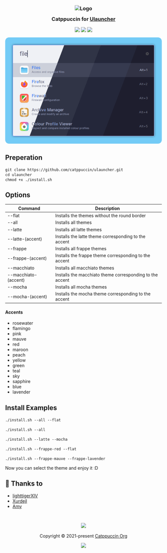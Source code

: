 <h3 align="center">
	<img src="https://raw.githubusercontent.com/catppuccin/catppuccin/main/assets/logos/exports/1544x1544_circle.png" width="100" alt="Logo"/><br/>
	<img src="https://raw.githubusercontent.com/catppuccin/catppuccin/main/assets/misc/transparent.png" height="30" width="0px"/>
	Catppuccin for <a href="https://github.com/Ulauncher/Ulauncher/">Ulauncher</a>
	<img src="https://raw.githubusercontent.com/catppuccin/catppuccin/main/assets/misc/transparent.png" height="30" width="0px"/>
</h3>

<p align="center">
	<a href="https://github.com/catppuccin/ulauncher"><img src="https://img.shields.io/github/stars/catppuccin/ulauncher?colorA=363a4f&colorB=b7bdf8&style=for-the-badge"></a>
	<a href="https://github.com/catppuccin/ulauncher/issues"><img src="https://img.shields.io/github/issues/catppuccin/ulauncher?colorA=363a4f&colorB=f5a97f&style=for-the-badge"></a>
	<a href="https://github.com/catppuccin/ulauncher/contributors"><img src="https://img.shields.io/github/contributors/catppuccin/ulauncher?colorA=363a4f&colorB=a6da95&style=for-the-badge"></a>
</p>

<p align="center">
	<img src="assets/preview.webp"/>
</p>


## Preperation

    git clone https://github.com/catppuccin/ulauncher.git
    cd ulauncher
    chmod +x ./install.sh
    
## Options
| Command | Description 	|
| ------- | -------------------	|
| --flat | Installs the themes without the round border |
| --all   | Installs all themes |
| --latte | Installs all latte themes |
| --latte-(accent) | Installs the latte theme corresponding to the accent |
| --frappe | Installs all frappe themes |
| --frappe-(accent) | Installs the frappe theme corresponding to the accent |
| --macchiato | Installs all macchiato themes |
| --macchiato-(accent) | Installs the macchiato theme corresponding to the accent |
| --mocha | Installs all mocha themes |
| --mocha-(accent) | Installs the mocha theme corresponding to the accent |

#### Accents

- rosewater
- flamingo
- pink
- mauve
- red
- maroon
- peach
- yellow
- green
- teal
- sky
- sapphire
- blue
- lavender

## Install Examples
    
```./install.sh --all --flat```

```./install.sh --all```

```./install.sh --latte --mocha```

```./install.sh --frappe-red --flat```    

```./install.sh --frappe-mauve --frappe-lavender```
    
Now you can select the theme and enjoy it :D

## 💝 Thanks to

- [lighttigerXIV](https://github.com/lighttigerxiv)
- [Xurdejl](https://github.com/Xurdejl)
- [Amy](https://github.com/nullishamy)

&nbsp;

<p align="center">
	<img src="https://raw.githubusercontent.com/catppuccin/catppuccin/main/assets/footers/gray0_ctp_on_line.svg?sanitize=true" />
</p>

<p align="center">
	Copyright &copy; 2021-present <a href="https://github.com/catppuccin" target="_blank">Catppuccin Org</a>
</p>

<p align="center">
	<a href="https://github.com/catppuccin/catppuccin/blob/main/LICENSE"><img src="https://img.shields.io/static/v1.svg?style=for-the-badge&label=License&message=MIT&logoColor=d9e0ee&colorA=363a4f&colorB=b7bdf8"/></a>
</p>
